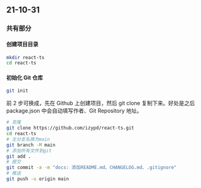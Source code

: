 ## 21-10-31

### 共有部分

#### 创建项目目录

```bash
mkdir react-ts
cd react-ts
```

#### 初始化 Git 仓库

```bash
git init
```

前 2 步可换成，先在 Github 上创建项目，然后 git clone 复制下来。好处是之后 package.json 中会自动填写作者、Git Repository 地址。

```bash
# 克隆
git clone https://github.com/izypd/react-ts.git
cd react-ts
# 主分支名换为main
git branch -M main
# 添加所有文件到git
git add .
# 提交
git commit -a -m "docs: 添加README.md、CHANGELOG.md、.gitignore"
# 推送
git push -u origin main
```

